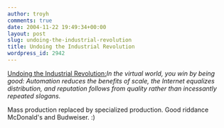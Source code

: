 ```yaml
---
author: troyh
comments: true
date: 2004-11-22 19:49:34+00:00
layout: post
slug: undoing-the-industrial-revolution
title: Undoing the Industrial Revolution
wordpress_id: 2942
---
```


[Undoing the Industrial Revolution:](http://www.useit.com/alertbox/20041122.html)_In the virtual world, you win by being good: Automation reduces the benefits of scale, the Internet equalizes distribution, and reputation follows from quality rather than incessantly repeated slogans._

Mass production replaced by specialized production. Good riddance McDonald's and Budweiser. :)

